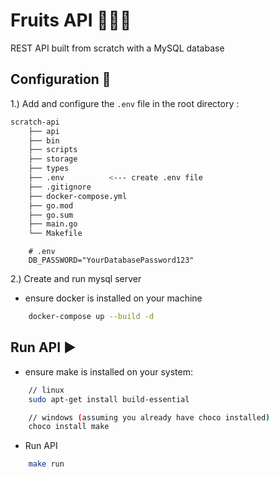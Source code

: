 
# Fruits API 🍉🍊🍍
 
REST API built from scratch with a MySQL database

## Configuration 🔧

1.) Add and configure the `.env` file in the root directory :

``` bash
scratch-api
    ├── api
    ├── bin
    ├── scripts
    ├── storage
    ├── types
    ├── .env          <--- create .env file
    ├── .gitignore
    ├── docker-compose.yml
    ├── go.mod
    ├── go.sum
    ├── main.go
    └── Makefile
```
```env
    # .env
    DB_PASSWORD="YourDatabasePassword123"
```

2.) Create and run mysql server
- ensure docker is installed on your machine
```bash
    docker-compose up --build -d
```

## Run API ▶️
- ensure make is installed on your system:
```bash
    // linux
    sudo apt-get install build-essential

    // windows (assuming you already have choco installed)
    choco install make
``` 
- Run API
```bash
    make run
```
